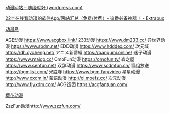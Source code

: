 [动漫网站 – 随缘就好 (wordpress.com)](https://site868949421.wordpress.com/2022/05/18/动漫软件/)

[22个在线看动漫的软件App/网站汇总（免费/付费）- 追番必备神器！ - Extrabux](https://www.extrabux.com/chs/guide/7227129)



[动漫岛](http://www.dmd85.com/)

AGE动漫 https://www.acgbox.link/
233动漫 https://www.dm233.cc/
异世界动漫 https://www.sbdm.net/
EDD动漫 https://www.hdddex.com/
次元域 https://dh.cycheng.net/
アニメ新番組 https://bangumi.online/
迷子动漫 https://www.maigo.cc/
OmoFun动漫 https://omofun.tv/
森之屋 https://www.senfun.net/
双辞动漫 https://www.scdmfun.cn/
番组放送 https://bgmlist.com/
米胜寺 https://www.bgm.fan/video
星星动漫 http://www.xxdm.in/
蒙语动漫 http://ci.moefz.cc/
次元动漫 http://www.fjyxdm.com/
ACG饭团 https://acgfantuan.com/

[樱花动漫](https://www.yhdmp.cc/)

ZzzFun动漫http://www.zzzfun.com/